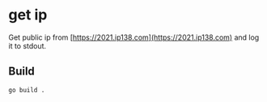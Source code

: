# get ip

Get public ip from [https://2021.ip138.com](https://2021.ip138.com) and log it to stdout.

## Build
```console
go build .
```